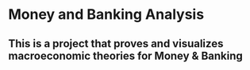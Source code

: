 # Money and Banking Analysis
## This is a project that proves and visualizes macroeconomic theories for Money &amp; Banking
